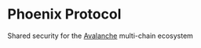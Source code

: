 # Phoenix Protocol

Shared security for the [Avalanche](https://avax.network) multi-chain ecosystem
